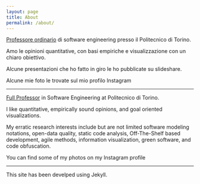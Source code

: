 ```yaml
---
layout: page
title: About
permalink: /about/
---
```


[Professore ordinario](https://softeng.polito.it/torchiano) di software engineering presso il Politecnico di Torino.

Amo le opinioni quantitative, con basi empiriche e visualizzazione con un chiaro obiettivo.

Alcune presentazioni che ho fatto in giro le ho pubblicate su slideshare.

Alcune mie foto le trovate sul mio profilo Instagram


---

[Full Professor](https://softeng.polito.it/torchiano) in Software Engineering at Politecnico di Torino.

I like quantitative, empirically sound opinions, and goal oriented visualizations.

My erratic research interests include but are not limited software modeling notations, open-data quality, static code analysis, Off-The-Shelf based development, agile methods, information visualization, green software, and code obfuscation.

You can find some of my photos on my Instagram profile

---

This site has been develped using Jekyll.

